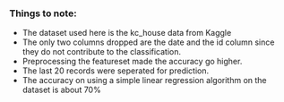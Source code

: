 ### Things to note:
* The dataset used here is the kc_house data from Kaggle
* The only two columns dropped are the date and the id column since they do not contribute to the classification.
* Preprocessing the featureset made the accuracy go higher.
* The last 20 records were seperated for prediction.
* The accuracy on using a simple linear regression algorithm on the dataset is about 70%
